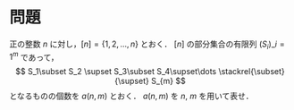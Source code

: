 # 問題

正の整数 $n$ に対し，$[n]=\{1,2,\dots,n\}$ とおく． $[n]$ の部分集合の有限列 $(S_i)\_{i=1}^m$ であって，
$$
S_1\subset S_2 \supset S_3\subset S_4\supset\dots \stackrel{\subset}{\supset} S_{m}
$$
となるものの個数を $a(n,m)$ とおく． $a(n,m)$ を $n$, $m$ を用いて表せ．

